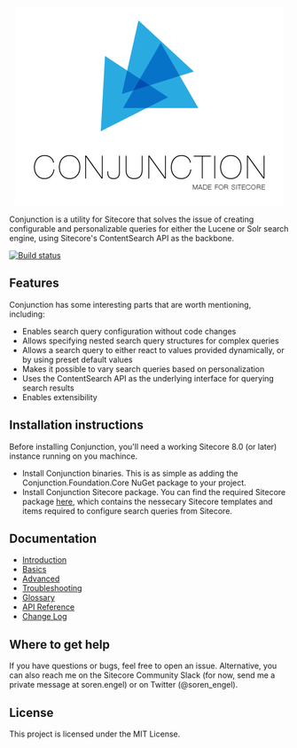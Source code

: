 <p align="center">
  <img src="conjunction-logo.png">
</p> 

Conjunction is a utility for Sitecore that solves the issue of creating configurable and personalizable queries for either the Lucene or Solr search engine, using Sitecore's ContentSearch API as the backbone.

[![Build status](https://ci.appveyor.com/api/projects/status/bpm85mumoj38gk4h?svg=true)](https://ci.appveyor.com/project/soen/conjunction)

## Features
Conjunction has some interesting parts that are worth mentioning, including:

- Enables search query configuration without code changes
- Allows specifying nested search query structures for complex queries
- Allows a search query to either react to values provided dynamically, or by using preset default values
- Makes it possible to vary search queries based on personalization
- Uses the ContentSearch API as the underlying interface for querying search results
- Enables extensibility

## Installation instructions
Before installing Conjunction, you'll need a working Sitecore 8.0 (or later) instance running on you machince.

- Install Conjunction binaries. This is as simple as adding the Conjunction.Foundation.Core NuGet package to your project.
- Install Conjunction Sitecore package. You can find the required Sitecore package [here](Conjunction.zip), which contains the nessecary Sitecore templates and items required to configure search queries from Sitecore.

## Documentation
* [Introduction](/docs/introduction/README.md)
* [Basics](/docs/basics/README.md)
* [Advanced](/docs/advanced/README.md)
* [Troubleshooting](/docs/Troubleshooting.md)
* [Glossary](/docs/Glossary.md)
* [API Reference](/docs/api/README.md)
* [Change Log](/CHANGELOG.md)

## Where to get help
If you have questions or bugs, feel free to open an issue. Alternative, you can also reach me on the Sitecore Community Slack (for now, send me a private message at soren.engel) or on Twitter (@soren_engel).

## License
This project is licensed under the MIT License.
